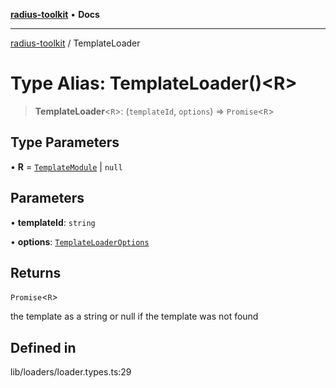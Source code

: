 [**radius-toolkit**](../README.md) • **Docs**

***

[radius-toolkit](../globals.md) / TemplateLoader

# Type Alias: TemplateLoader()\<R\>

> **TemplateLoader**\<`R`\>: (`templateId`, `options`) => `Promise`\<`R`\>

## Type Parameters

• **R** = [`TemplateModule`](TemplateModule.md) \| `null`

## Parameters

• **templateId**: `string`

• **options**: [`TemplateLoaderOptions`](TemplateLoaderOptions.md)

## Returns

`Promise`\<`R`\>

the template as a string or null if the template was not found

## Defined in

lib/loaders/loader.types.ts:29
